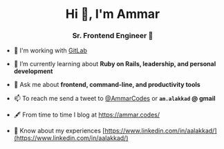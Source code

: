 <h1 align="center">Hi 👋, I'm Ammar</h1>
<h3 align="center">Sr. Frontend Engineer 🎨</h3>

- 🦊 I'm working with [GitLab](https://about.gitlab.com)

- 🌱 I’m currently learning about **Ruby on Rails, leadership, and personal development**

- 💬 Ask me about **frontend, command-line, and productivity tools**

- 📫 To reach me send a tweet to [@AmmarCodes](https://twitter.com/AmmarCodes) or **`am.alakkad` @ gmail**

- 🖋️ From time to time I blog at https://ammar.codes/

- 📄 Know about my experiences [https://www.linkedin.com/in/aalakkad/](https://www.linkedin.com/in/aalakkad/)

<!-- Created with the help of https://rahuldkjain.github.io/gh-profile-readme-generator/ -->
